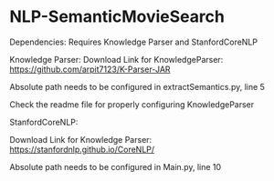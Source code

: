 # NLP-SemanticMovieSearch

Dependencies:
Requires Knowledge Parser and StanfordCoreNLP

Knowledge Parser:
Download Link for KnowledgeParser: https://github.com/arpit7123/K-Parser-JAR

Absolute path needs to be configured in extractSemantics.py, line 5

Check the readme file for properly configuring KnowledgeParser

StanfordCoreNLP:

Download Link for Knowledge Parser: https://stanfordnlp.github.io/CoreNLP/

Absolute path needs to be configured in Main.py, line 10

